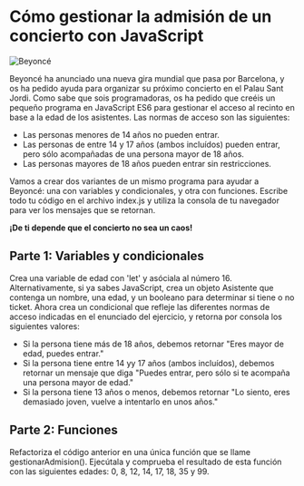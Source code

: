 # Cómo gestionar la admisión de un concierto con JavaScript

![Beyoncé](https://assets.rebelmouse.io/eyJhbGciOiJIUzI1NiIsInR5cCI6IkpXVCJ9.eyJpbWFnZSI6Imh0dHBzOi8vYXNzZXRzLnJibC5tcy8yOTU3NjM4NS9vcmlnaW4uanBnIiwiZXhwaXJlc19hdCI6MTY1MTM4NTU3NX0.y0IgUunhTL2kd3yc29VGbWolZVf6h7kfxNABIBew7sA/img.jpg?width=1200&quality=85&coordinates=0%2C64%2C0%2C181&height=800 "Beyoncé")

Beyoncé ha anunciado una nueva gira mundial que pasa por Barcelona, y os ha pedido ayuda para organizar su próximo concierto en el Palau Sant Jordi.
Como sabe que sois programadoras, os ha pedido que creéis un pequeño programa en JavaScript ES6 para gestionar el acceso al recinto en base a la edad de los asistentes.
Las normas de acceso son las siguientes: 
- Las personas menores de 14 años no pueden entrar.
- Las personas de entre 14 y 17 años (ambos incluídos) pueden entrar, pero sólo acompañadas de una persona mayor de 18 años.
- Las personas mayores de 18 años pueden entrar sin restricciones. 

Vamos a crear dos variantes de un mismo programa para ayudar a Beyoncé: una con variables y condicionales, y otra con funciones. Escribe todo tu código en el archivo index.js y utiliza la consola de tu navegador para ver los mensajes que se retornan. 

**¡De ti depende que el concierto no sea un caos!**


## Parte 1: Variables y condicionales
Crea una variable de edad con 'let' y asóciala al número 16. Alternativamente, si ya sabes JavaScript, crea un objeto Asistente que contenga un nombre, una edad, y un booleano para determinar si tiene o no ticket. 
Ahora crea un condicional que refleje las diferentes normas de acceso indicadas en el enunciado del ejercicio, y retorna por consola los siguientes valores: 
- Si la persona tiene más de 18 años, debemos retornar "Eres mayor de edad, puedes entrar."
- Si la persona tiene entre 14 yy 17 años (ambos incluídos), debemos retornar un mensaje que diga "Puedes entrar, pero sólo si te acompaña una persona mayor de edad."
- Si la persona tiene 13 años o menos, debemos retornar "Lo siento, eres demasiado joven, vuelve a intentarlo en unos años."



## Parte 2: Funciones
Refactoriza el código anterior en una única función que se llame gestionarAdmision(). Ejecútala y comprueba el resultado de esta función con las siguientes edades: 0, 8, 12, 14, 17, 18, 35 y 99.